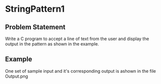 # StringPattern1

## Problem Statement

Write a C program to accept a line of text from the user and display the output in the pattern as shown in the example.

## Example

One set of sample input and it's corresponding output is ashown in the file Output.png
